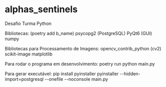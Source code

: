 # alphas_sentinels

Desafio Turma Python

Bibliotecas: (poetry add b_name)
psycopg2 (PostgreSQL)
PyQt6 (GUI)
numpy

Bibliotecas para Processamento de Imagens:
opencv_contrib_python (cv2)
scikit-image
matplotlib

Para rodar o programa em desenvolvimento:
poetry run python main.py

Para gerar executável:
pip install pyinstaller
pyinstaller --hidden-import=postgresql --onefile --noconsole main.py

